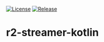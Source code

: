 [![License](https://img.shields.io/badge/License-BSD%203--Clause-blue.svg)](/LICENSE)
[![Release](https://jitpack.io/v/ohze/r2-streamer-kotlin.svg)](https://jitpack.io/#ohze/r2-streamer-kotlin)
# r2-streamer-kotlin

